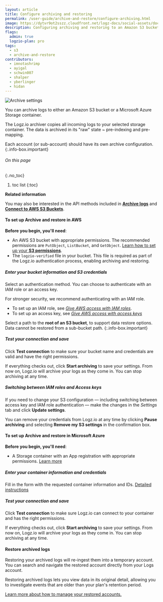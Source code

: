 ```yaml
---
layout: article
title: Configure archiving and restoring
permalink: /user-guide/archive-and-restore/configure-archiving.html
image: https://dytvr9ot2sszz.cloudfront.net/logz-docs/social-assets/docs-social.jpg
description: Configuring archiving and restoring to an Amazon S3 bucket or a Microsoft Azure Storage container
flags:
  admin: true
  logzio-plan: pro
tags:
  - s3
  - archive-and-restore
contributors:
  - imnotashrimp
  - ayigal
  - schwin007
  - shalper
  - yberlinger
  - hidan
---
```


![Archive settings](https://dytvr9ot2sszz.cloudfront.net/logz-docs/archive-and-restore/azure-aws-archive.png)

You can archive logs to either an Amazon S3 bucket or a Microsoft Azure Storage container.

The Logz.io archiver copies all incoming logs to your selected storage container. The data is archived in its "raw" state ~ pre-indexing and pre-mapping.

<!-- info-box-start:info --> 
Each account (or sub-account) should have its own archive configuration.
{:.info-box.important}
<!--info-box-end -->





###### On this page
{:.no_toc}

1. toc list
{:toc}

**Related information**

You may also be interested in the API methods included in [**Archive logs**](https://docs.logz.io/api/#tag/Archive-logs) and [**Connect to AWS S3 Buckets**](https://docs.logz.io/api/#tag/Connect-to-S3-Buckets).

#### To set up Archive and restore in AWS



**Before you begin, you'll need**:

* An AWS S3 bucket with appropriate permissions. The recommended permissions are `PutObject`, `ListBucket`, and `GetObject`. [Learn how to set up your **S3 permissions**](/user-guide/archive-and-restore/set-s3-permissions.html).
* The `logzio-verified` file in your bucket. This file is required as part of the Logz.io authentication process, enabling archiving and restoring.

<div class="tasklist">

##### Enter your bucket information and S3 credentials

Select an authentication method. You can choose to authenticate with an IAM role
or an access key.

For stronger security,
we recommend authenticating with an IAM role.

* To set up an IAM role, see
  [_Give AWS access with IAM roles_]({{site.baseurl}}/user-guide/give-aws-access-with-iam-roles/).
* To set up an access key, see
  [_Give AWS access with access keys_]({{site.baseurl}}/user-guide/give-aws-access-with-access-keys/)

<!--info-box-start:info -->
Select a path to the **root of an S3 bucket**, to support data restore options. Data cannot be restored from a sub-bucket path.
{:.info-box.important}
<!--info-box-end -->

##### Test your connection and save

Click **Test connection** to make sure your bucket name and credentials
are valid and have the right permissions.

If everything checks out, click **Start archiving** to save your settings.
From now on, Logz.io will archive your logs as they come in.
You can stop archiving at any time.

##### Switching between IAM roles and Access keys

If you need to change your S3 configuration —
including switching between access key and IAM role authentication —
make the changes in the _Settings_ tab and click **Update settings**.

You can remove your credentials from Logz.io at any time
by clicking **Pause archiving**
and selecting **Remove my S3 settings** in the confirmation box.

</div>

#### To set up Archive and restore in Microsoft Azure


**Before you begin, you'll need**:

* A Storage container with an App registration with appropriate permissions. [Learn more](/user-guide/archive-and-restore/azure-blob-permissions/#minimal-permissions)

<div class="tasklist">

##### Enter your container information and credentials

Fill in the form with the requested container information and IDs. [Detailed instructions](/user-guide/archive-and-restore/azure-blob-permissions/)

##### Test your connection and save

Click **Test connection** to make sure Logz.io can connect to your container and has the right permissions.

If everything checks out, click **Start archiving** to save your settings.
From now on, Logz.io will archive your logs as they come in.
You can stop archiving at any time.

</div>


#### Restore archived logs


Restoring your archived logs will re-ingest them into a temporary account. You can search and navigate the restored account directly from your Logs account.

Restoring archived logs lets you view data in its original detail, allowing you to investigate events that are older than your plan's retention period.

[Learn more about how to manage your restored accounts.](https://docs.logz.io/user-guide/archive-and-restore/restore-archived-logs.html)


